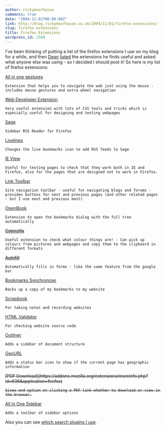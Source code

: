 ```yaml
---
author: rickymoorhouse
comments: true
date: "2004-11-01T00:00:00Z"
link: http://blog.rickymoorhouse.co.uk/2004/11/01/firefox-extensions/
slug: firefox-extensions
title: Firefox Extensions
wordpress_id: 1599
---
```


I've been thinking of putting a list of the firefox extensions I use on my blog for a while, and then [Dean](http://www.healyourchurchwebsite.com) [listed](http://www.healyourchurchwebsite.com/archives/001388.shtml) the extensions he finds useful and asked what anyone else was using - so I decided I should post it! So here is my list of firefox extensions:



[All in one gestures](http://perso.wanadoo.fr/marc.boullet/ext/extensions-en.html)

    Extension that helps you to navigate the web just using the mouse - includes mouse gestures and extra wheel navigation


[Web Developer Extension](http://www.chrispederick.com/work/firefox/webdeveloper/)

    Very useful extension with lots of CSS tools and tricks which is especially useful for designing and testing webpages


[Sage](http://sage.mozdev.org/)

    Sidebar RSS Reader for Firefox

[Livelines](http://heygom.com/extensions/)

    Changes the live bookmarks icon to add RSS feeds to Sage


[IE View](http://ieview.mozdev.org/)

    Useful for testing pages to check that they work both in IE and Firefox, also for the pages that are designed not to work in Firefox.


[Link Toolbar](http://cdn.mozdev.org/linkToolbar/)

    Site navigation toolbar - useful for navigating blogs and forums - provides buttons for next and previous pages (and other related pages - but I use next and previous most)


[OpenBook](http://www.chuonthis.com/extensions/)

    Extension to open the bookmarks dialog with the full tree automatically


<del>[Colorzilla](http://www.iosart.com/firefox/colorzilla/)

    Useful extension to check what colour things are! - Can pick up colours from pictures and webpages and copy them to the clipboard in different formats
</del>

<del>[Autofill](http://autofill.mozdev.org/)

    Automatically fills in forms - like the same feature from the google bar
</del>

[Bookmarks Synchronizer](https://addons.update.mozilla.org/extensions/moreinfo.php?application=firefox&version=1.0&os=Windows&id=14)

    Backs up a copy of my bookmarks to my website



[Scrapbook](https://addons.update.mozilla.org/extensions/moreinfo.php?application=firefox&version=1.0+&id=427)

    For taking notes and recording websites



[HTML Validator](https://addons.update.mozilla.org/extensions/moreinfo.php?id=249&os=ALL&application=firefox&version=0.10&go=Go)

    For checking website source code



[Outliner](http://www-jcsu.jesus.cam.ac.uk/~jg307/)

    Adds a sidebar of document structure




[GeoURL](http://www.splintered.co.uk/experiments/71/)

    Adds a status bar icon to show if the current page has geographic information


<del>
[PDF Download](https://addons.mozilla.org/extensions/moreinfo.php?id=636&application=firefox)

    Gives and option on clicking a PDF link whether to download or view in the browser.

</del>


[All In One Sidebar](http://firefox.exxile.net/index.php)

    Adds a toolbar of sidebar options




Also you can see [which search plugins I use](http://www.samespirit.net/ricky/software/firefox).  

